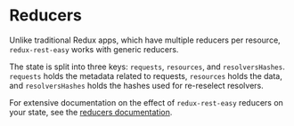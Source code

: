# Reducers

Unlike traditional Redux apps, which have multiple reducers per resource, `redux-rest-easy` works with generic reducers.

The state is split into three keys: `requests`, `resources`, and `resolversHashes`. `requests` holds the metadata related to requests, `resources` holds the data, and `resolversHashes` holds the hashes used for re-reselect resolvers.

For extensive documentation on the effect of `redux-rest-easy` reducers on your state, see the [reducers documentation](../api/reducer/reducers.md).
